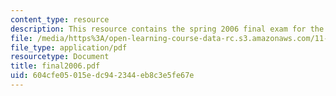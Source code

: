 ```yaml
---
content_type: resource
description: This resource contains the spring 2006 final exam for the course.
file: /media/https%3A/open-learning-course-data-rc.s3.amazonaws.com/11-126j-economics-of-education-spring-2007/604cfe05015edc942344eb8c3e5fe67e_final2006.pdf
file_type: application/pdf
resourcetype: Document
title: final2006.pdf
uid: 604cfe05-015e-dc94-2344-eb8c3e5fe67e
---
```

